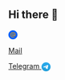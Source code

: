 ## Hi there 👋
<a href="mailto:czacind@bk.ru">
  <img align="center" src="https://github.com/dwfwby/dwfwby/blob/main/mail_ru_logo_icon_147267.webp" width="18">
  <p>Mail</p>
</a>

[Telegram <img valign="middle" src="https://github.com/dwfwby/dwfwby/blob/main/Telegram_2019_Logo.svg.png" width="18">](https://t.me/dwfwby)
